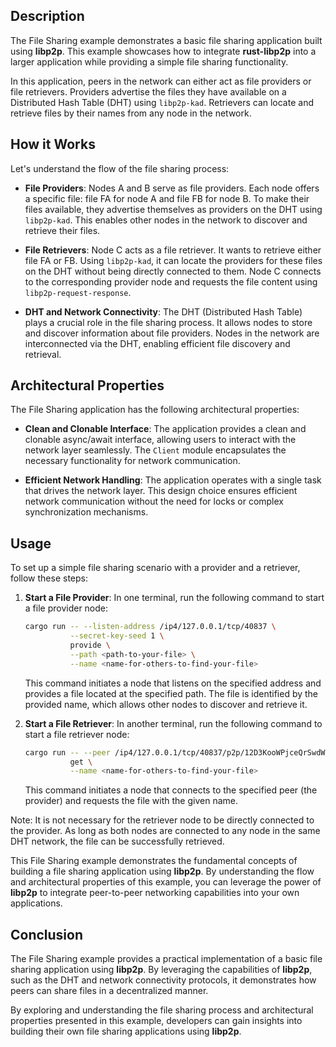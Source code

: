 ## Description

The File Sharing example demonstrates a basic file sharing application built using **libp2p**.
This example showcases how to integrate **rust-libp2p** into a larger application while providing a simple file sharing functionality.

In this application, peers in the network can either act as file providers or file retrievers.
Providers advertise the files they have available on a Distributed Hash Table (DHT) using `libp2p-kad`.
Retrievers can locate and retrieve files by their names from any node in the network.

## How it Works

Let's understand the flow of the file sharing process:

- **File Providers**: Nodes A and B serve as file providers.
  Each node offers a specific file: file FA for node A and file FB for node B.
  To make their files available, they advertise themselves as providers on the DHT using `libp2p-kad`.
  This enables other nodes in the network to discover and retrieve their files.

- **File Retrievers**: Node C acts as a file retriever.
  It wants to retrieve either file FA or FB.
  Using `libp2p-kad`, it can locate the providers for these files on the DHT without being directly connected to them.
  Node C connects to the corresponding provider node and requests the file content using `libp2p-request-response`.

- **DHT and Network Connectivity**: The DHT (Distributed Hash Table) plays a crucial role in the file sharing process.
  It allows nodes to store and discover information about file providers.
  Nodes in the network are interconnected via the DHT, enabling efficient file discovery and retrieval.

## Architectural Properties

The File Sharing application has the following architectural properties:

- **Clean and Clonable Interface**: The application provides a clean and clonable async/await interface, allowing users to interact with the network layer seamlessly.
  The `Client` module encapsulates the necessary functionality for network communication.

- **Efficient Network Handling**: The application operates with a single task that drives the network layer.
  This design choice ensures efficient network communication without the need for locks or complex synchronization mechanisms.

## Usage

To set up a simple file sharing scenario with a provider and a retriever, follow these steps:

1. **Start a File Provider**: In one terminal, run the following command to start a file provider node:
   ```sh
   cargo run -- --listen-address /ip4/127.0.0.1/tcp/40837 \
             --secret-key-seed 1 \
             provide \
             --path <path-to-your-file> \
             --name <name-for-others-to-find-your-file>
   ```
   This command initiates a node that listens on the specified address and provides a file located at the specified path.
   The file is identified by the provided name, which allows other nodes to discover and retrieve it.

2. **Start a File Retriever**: In another terminal, run the following command to start a file retriever node:
   ```sh
   cargo run -- --peer /ip4/127.0.0.1/tcp/40837/p2p/12D3KooWPjceQrSwdWXPyLLeABRXmuqt69Rg3sBYbU1Nft9HyQ6X \
             get \
             --name <name-for-others-to-find-your-file>
   ```
   This command initiates a node that connects to the specified peer (the provider) and requests the file with the given name.

Note: It is not necessary for the retriever node to be directly connected to the provider.
As long as both nodes are connected to any node in the same DHT network, the file can be successfully retrieved.

This File Sharing example demonstrates the fundamental concepts of building a file sharing application using **libp2p**.
By understanding the flow and architectural properties of this example, you can leverage the power of **libp2p** to integrate peer-to-peer networking capabilities into your own applications.

## Conclusion

The File Sharing example provides a practical implementation of a basic file sharing application using **libp2p**.
By leveraging the capabilities of **libp2p**, such as the DHT and network connectivity protocols, it demonstrates how peers can share files in a decentralized manner.

By exploring and understanding the file sharing process and architectural properties presented in this example, developers can gain insights into building their own file sharing applications using **libp2p**.
